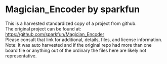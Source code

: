 
# Magician_Encoder by sparkfun  
This is a harvested standardized copy of a project from github.  
The original project can be found at:  
https://github.com/sparkfun/Magician_Encoder  
Please consult that link for additional, details, files, and license information.  
Note: It was auto harvested and if the original repo had more than one board file or anything out of the ordinary the files here are likely not representative.  
    